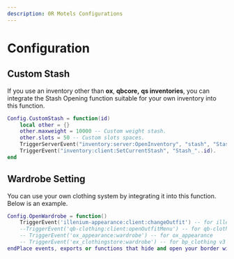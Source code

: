 ```yaml
---
description: 0R Motels Configurations
---
```


# Configuration

## Custom Stash

If you use an inventory other than **ox**, **qbcore,** **qs inventories**, you can integrate the Stash Opening function suitable for your own inventory into this function.

```lua
Config.CustomStash = function(id)
    local other = {}
    other.maxweight = 10000 -- Custom weight stash.
    other.slots = 50 -- Custom slots spaces.
    TriggerServerEvent("inventory:server:OpenInventory", "stash", "Stash_"..id)
    TriggerEvent("inventory:client:SetCurrentStash", "Stash_"..id).
end
```

## Wardrobe Setting

You can use your own clothing system by integrating it into this function. Below is an example.

```lua
Config.OpenWardrobe = function()
    TriggerEvent('illenium-appearance:client:changeOutfit') -- for illenium-appearance
    --TriggerEvent('qb-clothing:client:openOutfitMenu') -- for qb-clothing
    -- TriggerEvent('ox_appearance:wardrobe') -- for ox_appearance
    -- TriggerEvent('ex_clothingstore:wardrobe') -- for bp_clothing v3
endPlace events, exports or functions that hide and open your border within these functions.
```

